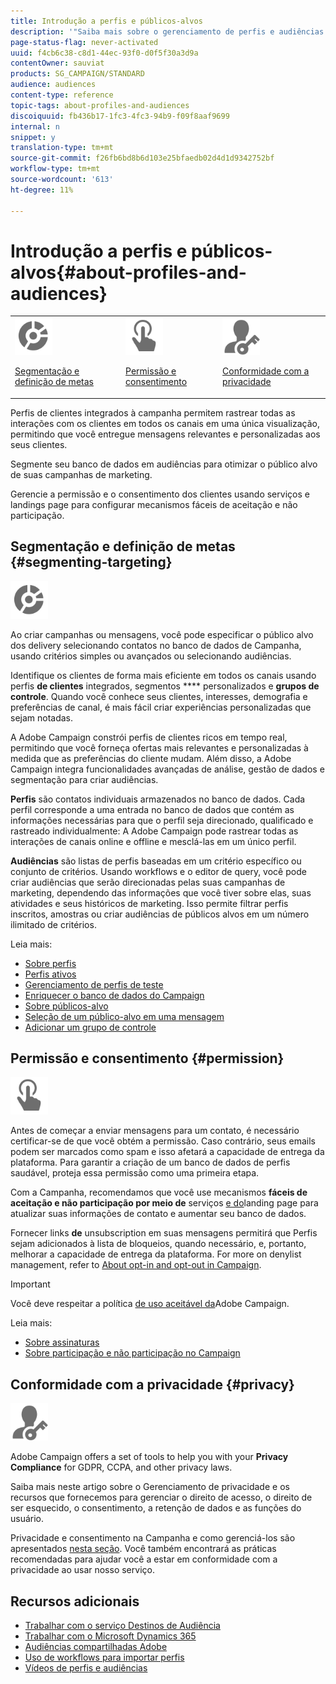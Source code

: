 ```yaml
---
title: Introdução a perfis e públicos-alvos
description: '"Saiba mais sobre o gerenciamento de perfis e audiências no Adobe Campaign: defina populações direcionadas, selecione audiências, filtre recipient, colete dados e atualize perfis."'
page-status-flag: never-activated
uuid: f4cb6c38-c8d1-44ec-93f0-d0f5f30a3d9a
contentOwner: sauviat
products: SG_CAMPAIGN/STANDARD
audience: audiences
content-type: reference
topic-tags: about-profiles-and-audiences
discoiquuid: fb436b17-1fc3-4fc3-94b9-f09f8aaf9699
internal: n
snippet: y
translation-type: tm+mt
source-git-commit: f26fb6bd8b6d103e25bfaedb02d4d1d9342752bf
workflow-type: tm+mt
source-wordcount: '613'
ht-degree: 11%

---
```



# Introdução a perfis e públicos-alvos{#about-profiles-and-audiences}

<table>
<tr>
<td><img src="assets/do-not-localize/icon_segment.svg" width="60px"><p><a href="#segmenting-targeting">Segmentação e definição de metas</a></p></td>
<td><img src="assets/do-not-localize/icon_permission.svg" width="60px"><p><a href="#permission">Permissão e consentimento</a></p></td>
<td><img src="assets/do-not-localize/icon_privacy.svg" width="60px"><p><a href="#privacy">Conformidade com a privacidade</a></p></td></tr>
</table>

Perfis de clientes integrados à campanha permitem rastrear todas as interações com os clientes em todos os canais em uma única visualização, permitindo que você entregue mensagens relevantes e personalizadas aos seus clientes.

Segmente seu banco de dados em audiências para otimizar o público alvo de suas campanhas de marketing.

Gerencie a permissão e o consentimento dos clientes usando serviços e landings page para configurar mecanismos fáceis de aceitação e não participação.

## Segmentação e definição de metas {#segmenting-targeting}

<img src="assets/do-not-localize/icon_segment.svg" width="60px">

Ao criar campanhas ou mensagens, você pode especificar o público alvo dos delivery selecionando contatos no banco de dados de Campanha, usando critérios simples ou avançados ou selecionando audiências.

Identifique os clientes de forma mais eficiente em todos os canais usando perfis **de clientes** integrados, segmentos **** personalizados e **grupos de controle**. Quando você conhece seus clientes, interesses, demografia e preferências de canal, é mais fácil criar experiências personalizadas que sejam notadas.

A Adobe Campaign constrói perfis de clientes ricos em tempo real, permitindo que você forneça ofertas mais relevantes e personalizadas à medida que as preferências do cliente mudam. Além disso, a Adobe Campaign integra funcionalidades avançadas de análise, gestão de dados e segmentação para criar audiências.

**Perfis** são contatos individuais armazenados no banco de dados. Cada perfil corresponde a uma entrada no banco de dados que contém as informações necessárias para que o perfil seja direcionado, qualificado e rastreado individualmente: A Adobe Campaign pode rastrear todas as interações de canais online e offline e mesclá-las em um único perfil.

**Audiências** são listas de perfis baseadas em um critério específico ou conjunto de critérios. Usando workflows e o editor de query, você pode criar audiências que serão direcionadas pelas suas campanhas de marketing, dependendo das informações que você tiver sobre elas, suas atividades e seus históricos de marketing. Isso permite filtrar perfis inscritos, amostras ou criar audiências de públicos alvos em um número ilimitado de critérios.

Leia mais:

* [Sobre perfis](../../audiences/using/about-profiles.md)
* [Perfis ativos](../../audiences/using/active-profiles.md)
* [Gerenciamento de perfis de teste](../../audiences/using/managing-test-profiles.md)
* [Enriquecer o banco de dados do Campaign](../../audiences/using/enriching-campaign-database.md)
* [Sobre públicos-alvo](../../audiences/using/about-audiences.md)
* [Seleção de um público-alvo em uma mensagem](../../audiences/using/selecting-an-audience-in-a-message.md)
* [Adicionar um grupo de controle](../../sending/using/control-group.md)

## Permissão e consentimento {#permission}

<img src="assets/do-not-localize/icon_permission.svg"  width="60px">

Antes de começar a enviar mensagens para um contato, é necessário certificar-se de que você obtém a permissão. Caso contrário, seus emails podem ser marcados como spam e isso afetará a capacidade de entrega da plataforma. Para garantir a criação de um banco de dados de perfis saudável, proteja essa permissão como uma primeira etapa.

Com a Campanha, recomendamos que você use mecanismos **fáceis de aceitação e não participação por meio de** serviços [e do](../../audiences/using/creating-a-service.md)landing page [](../../channels/using/getting-started-with-landing-pages.md) para atualizar suas informações de contato e aumentar seu banco de dados.

Fornecer links **de** unsubscription em suas mensagens permitirá que Perfis sejam adicionados à lista de bloqueios, quando necessário, e, portanto, melhorar a capacidade de entrega da plataforma. For more on denylist management, refer to [About opt-in and opt-out in Campaign](../../audiences/using/about-opt-in-and-opt-out-in-campaign.md).

>[!IMPORTANT]
>
>Você deve respeitar a política [de uso aceitável da](https://www.adobe.com/legal/terms/aup.html)Adobe Campaign.

Leia mais:

* [Sobre assinaturas](../../audiences/using/about-subscriptions.md)
* [Sobre participação e não participação no Campaign](../../audiences/using/about-opt-in-and-opt-out-in-campaign.md)

## Conformidade com a privacidade {#privacy}

<img src="assets/do-not-localize/icon_privacy.svg" width="60px">

Adobe Campaign offers a set of tools to help you with your **Privacy Compliance** for GDPR, CCPA, and other privacy laws.

Saiba mais neste artigo [](https://helpx.adobe.com/br/campaign/kb/campaign-privacy.html) sobre o Gerenciamento de privacidade e os recursos que fornecemos para gerenciar o direito de acesso, o direito de ser esquecido, o consentimento, a retenção de dados e as funções do usuário.

Privacidade e consentimento na Campanha e como gerenciá-los são apresentados [nesta seção](../../start/using/privacy.md). Você também encontrará as práticas recomendadas para ajudar você a estar em conformidade com a privacidade ao usar nosso serviço.

## Recursos adicionais

* [Trabalhar com o serviço Destinos de Audiência](../../audiences/using/aep-about-audience-destinations-service.md)
* [Trabalhar com o Microsoft Dynamics 365](../../integrating/using/working-with-campaign-standard-and-microsoft-dynamics-365.md)
* [Audiências compartilhadas Adobe](../../integrating/using/sharing-audiences-with-audience-manager-or-people-core-service.md)
* [Uso de workflows para importar perfis](../../automating/using/creating-import-workflow-templates.md)
* [Vídeos de perfis e audiências](https://docs.adobe.com/content/help/en/campaign-standard-learn/tutorials/profiles-and-audiences/creating-profiles-and-audiences.html)
